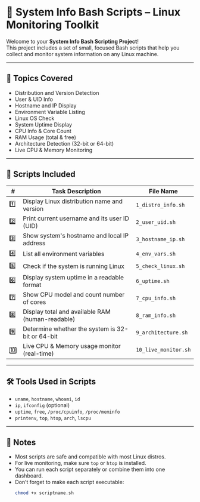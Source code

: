 # 🐧 System Info Bash Scripts – Linux Monitoring Toolkit

Welcome to your **System Info Bash Scripting Project**!  
This project includes a set of small, focused Bash scripts that help you collect and monitor system information on any Linux machine.

---

## 📘 Topics Covered

- Distribution and Version Detection  
- User & UID Info  
- Hostname and IP Display  
- Environment Variable Listing  
- Linux OS Check  
- System Uptime Display  
- CPU Info & Core Count  
- RAM Usage (total & free)  
- Architecture Detection (32-bit or 64-bit)  
- Live CPU & Memory Monitoring

---

## 🔹 Scripts Included

| #   | Task Description                                               | File Name                  |
|-----|----------------------------------------------------------------|----------------------------|
| 1️⃣ | Display Linux distribution name and version                    | `1_distro_info.sh`         |
| 2️⃣ | Print current username and its user ID (UID)                  | `2_user_uid.sh`            |
| 3️⃣ | Show system's hostname and local IP address                   | `3_hostname_ip.sh`         |
| 4️⃣ | List all environment variables                                | `4_env_vars.sh`            |
| 5️⃣ | Check if the system is running Linux                          | `5_check_linux.sh`         |
| 6️⃣ | Display system uptime in a readable format                    | `6_uptime.sh`              |
| 7️⃣ | Show CPU model and count number of cores                      | `7_cpu_info.sh`            |
| 8️⃣ | Display total and available RAM (human-readable)              | `8_ram_info.sh`            |
| 9️⃣ | Determine whether the system is 32-bit or 64-bit              | `9_architecture.sh`        |
| 🔟  | Live CPU & Memory usage monitor (real-time)                   | `10_live_monitor.sh`       |

---

## 🛠 Tools Used in Scripts

- `uname`, `hostname`, `whoami`, `id`  
- `ip`, `ifconfig` (optional)  
- `uptime`, `free`, `/proc/cpuinfo`, `/proc/meminfo`  
- `printenv`, `top`, `htop`, `arch`, `lscpu`  

---

## 📎 Notes

- Most scripts are safe and compatible with most Linux distros.  
- For live monitoring, make sure `top` or `htop` is installed.  
- You can run each script separately or combine them into one dashboard.  
- Don’t forget to make each script executable:  
  ```bash
  chmod +x scriptname.sh
